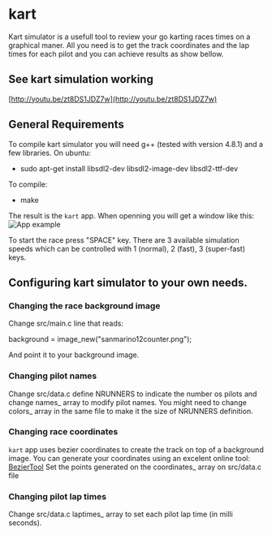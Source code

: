 # kart

Kart simulator is a usefull tool to review your go karting races times on a graphical maner. All you need is to get the track coordinates and the lap times for each pilot and you can achieve results as show bellow.

## See kart simulation working

  [http://youtu.be/zt8DS1JDZ7w](http://youtu.be/zt8DS1JDZ7w)

## General Requirements

To compile kart simulator you will need g++ (tested with version 4.8.1) and a few libraries. On ubuntu:

* sudo apt-get install libsdl2-dev libsdl2-image-dev libsdl2-ttf-dev

To compile:

* make
 
The result is the `kart` app. When openning you will get a window like this:
![App example](http://s14.postimg.org/sgai09vy9/Screenshot_from_2015_04_30_08_41_07.png)

To start the race press "SPACE" key.
There are 3 available simulation speeds which can be controlled with 1 (normal), 2 (fast), 3 (super-fast) keys.

## Configuring kart simulator to your own needs.

### Changing the race background image

Change src/main.c line that reads:
  
  background = image_new("sanmarino12counter.png");
  
And point it to your background image.

### Changing pilot names

Change src/data.c define NRUNNERS to indicate the number os pilots and change names_ array to modify pilot names. You might need to change colors_ array in the same file to make it the size of NRUNNERS definition.

### Changing race coordinates

`kart` app uses bezier coordinates to create the track on top of a background image. You can generate your coordinates using an excelent online tool: 
[BezierTool](http://www.victoriakirst.com/beziertool/)
Set the points generated on the coordinates_ array on src/data.c file

### Changing pilot lap times

Change src/data.c laptimes_ array to set each pilot lap time (in milli seconds). 
